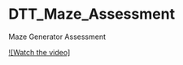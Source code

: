 # DTT_Maze_Assessment

Maze Generator Assessment 

[![Watch the video]](https://youtu.be/GZcFoAVUdEQ)
